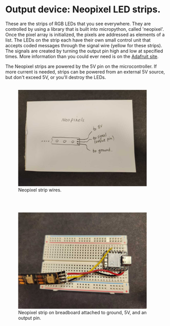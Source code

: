 # Output device:  Neopixel LED strips.

These are the strips of RGB LEDs that you see everywhere.  They are 
controlled by using a library that is built into micropython, called 'neopixel'.  Once the pixel array is initialized, the pixels are addressed as elements of a list.  The LEDs on the strip each have their own small control unit that accepts coded messages through the signal wire (yellow for these strips).  The signals are created by turning the output pin high and low at specified times.  More information than you could ever need is on the [Adafruit site](https://learn.adafruit.com/adafruit-neopixel-uberguide?view=all&gad_source=1&gclid=Cj0KCQiA0--6BhCBARIsADYqyL-kg2_bHbOH_j5xzndaKC5v-NMp_CucoSRIsnyQKTGTvXvgRJN6QywaAs6mEALw_wcB).

The Neopixel strips are powered by the 5V pin on the microcontroller.  If more current is needed, strips can be powered from an external 5V source, but don't exceed 5V, or you'll destroy the LEDs.
<br><br>


<figure>
  <img src="./images/neopix_circuit.jpg" width="400" alt="my alt text"/>
  <figcaption>Neopixel strip wires.</figcaption>
</figure>

<br><br>

<figure>
  <img src="./images/neopix_pic.jpg" width="400" alt="my alt text"/>
  <figcaption>Neopixel strip on breadboard attached to ground, 5V, and an output pin.</figcaption>
</figure>

